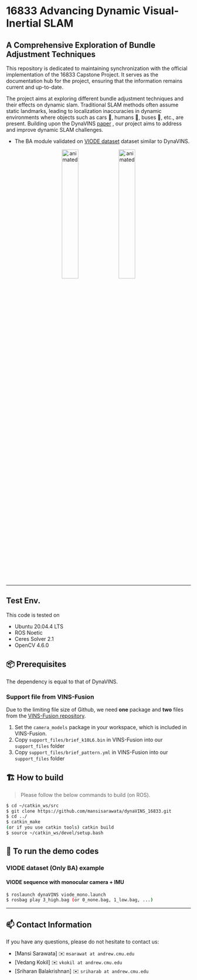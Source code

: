 # 16833 Advancing Dynamic Visual-Inertial SLAM
## A Comprehensive Exploration of Bundle Adjustment Techniques

This repository is dedicated to maintaining synchronization with the official implementation of the 16833 Capstone Project. It serves as the documentation hub for the project, ensuring that the information remains current and up-to-date.

The project aims at exploring different bundle adjustment techniques and their effects on dynamic slam. Traditional SLAM methods often assume static landmarks, leading to localization inaccuracies in dynamic environments where objects such as cars :car:, humans :runner:, buses :bus:, etc., are present. Building upon the DynaVINS [paper][arXivlink] , our project aims to address and improve dynamic SLAM challenges.

* The BA module validated on [VIODE dataset][VIODElink] dataset similar to DynaVINS.

<p align="center"><img src=readme_resource/city_main.gif alt="animated" width="30%"/>  <img src=readme_resource/parking_main.gif alt="animated" width="30%"/></p>

--- 

## Test Env.

This code is tested on

* Ubuntu 20.04.4 LTS
* ROS Noetic
* Ceres Solver 2.1
* OpenCV 4.6.0

## :package: Prerequisites

The dependency is equal to that of DynaVINS.

### **Support file from VINS-Fusion**

Due to the limiting file size of Github, we need **one** package and **two** files from the [VINS-Fusion repository](https://github.com/HKUST-Aerial-Robotics/VINS-Fusion/tree/master/support_files).

1. Set the `camera_models` package in your workspace, which is included in VINS-Fusion.
2. Copy `support_files/brief_k10L6.bin` in VINS-Fusion into our `support_files` folder 
3. Copy `support_files/brief_pattern.yml` in VINS-Fusion into our `support_files` folder

## :building_construction: How to build

> Please follow the below commands to build (on ROS).

``` bash
$ cd ~/catkin_ws/src 
$ git clone https://github.com/mansisarawata/dynaVINS_16833.git
$ cd ../
$ catkin_make  
(or if you use catkin tools) catkin build
$ source ~/catkin_ws/devel/setup.bash
```

## :runner: To run the demo codes

### VIODE dataset (Only BA) example

#### **VIODE sequence with monocular camera + IMU**

``` bash
$ roslaunch dynaVINS viode_mono.launch
$ rosbag play 3_high.bag (or 0_none.bag, 1_low.bag, ...)
```

---

## :mailbox: Contact Information

If you have any questions, please do not hesitate to contact us:

* [Mansi Sarawata] :envelope: `msarawat at andrew.cmu.edu`
* [Vedang Kokil] :envelope: `vkokil at andrew.cmu.edu`
* [Sriharan Balakrishnan] :envelope: `sriharab at andrew.cmu.edu`


[arXivlink]: https://arxiv.org/abs/2208.11500
[VIODElink]: https://github.com/kminoda/VIODE